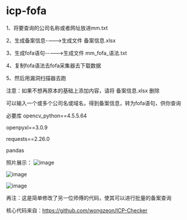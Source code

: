 # icp-fofa

1、将要查询的公司名称或者网址放进mm.txt

2、生成备案信息---->生成文件	备案信息.xlsx

3、生成fofa语句----->生成文件 mm_fofa_语法.txt

4、复制fofa语法去fofa采集器去下载数据

5、然后用漏洞扫描器去跑

注意：如果不想再原本的基础上添加内容，请将 备案信息.xlsx 删除


可以输入一个或多个公司名或域名，得到备案信息，转为fofa语句，供你查询

必要库
opencv_python==4.5.5.64

openpyxl==3.0.9

requests==2.26.0

pandas



照片展示：
![image](https://user-images.githubusercontent.com/88358139/186873882-05dca86a-a1c0-4d27-9a1f-571fc5afbded.png)

![image](https://user-images.githubusercontent.com/88358139/186873913-26429dd1-b726-449d-9097-1be714e596f6.png)

![image](https://user-images.githubusercontent.com/88358139/186873933-ac097bc3-9315-4646-be9f-dd3f8d9846c6.png)




再注：这是简单修改了另一位师傅的代码，使其可以进行批量的备案查询

核心代码来自：https://github.com/wongzeon/ICP-Checker

